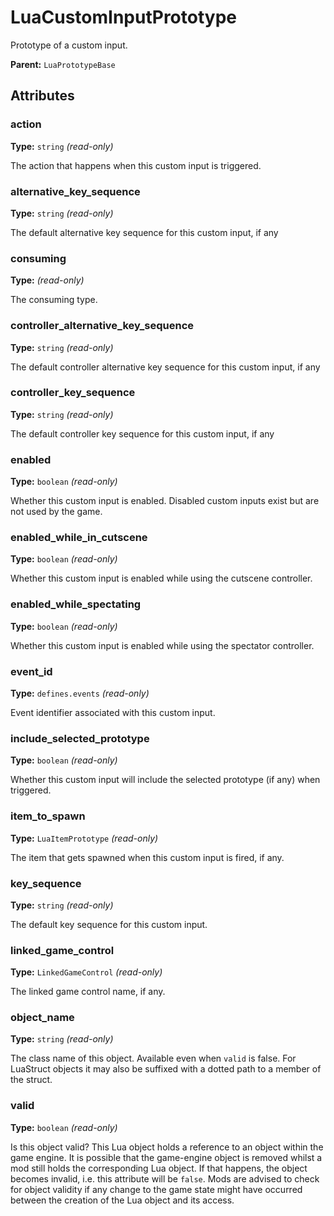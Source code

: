 # LuaCustomInputPrototype

Prototype of a custom input.

**Parent:** `LuaPrototypeBase`

## Attributes

### action

**Type:** `string` _(read-only)_

The action that happens when this custom input is triggered.

### alternative_key_sequence

**Type:** `string` _(read-only)_

The default alternative key sequence for this custom input, if any

### consuming

**Type:**  _(read-only)_

The consuming type.

### controller_alternative_key_sequence

**Type:** `string` _(read-only)_

The default controller alternative key sequence for this custom input, if any

### controller_key_sequence

**Type:** `string` _(read-only)_

The default controller key sequence for this custom input, if any

### enabled

**Type:** `boolean` _(read-only)_

Whether this custom input is enabled. Disabled custom inputs exist but are not used by the game.

### enabled_while_in_cutscene

**Type:** `boolean` _(read-only)_

Whether this custom input is enabled while using the cutscene controller.

### enabled_while_spectating

**Type:** `boolean` _(read-only)_

Whether this custom input is enabled while using the spectator controller.

### event_id

**Type:** `defines.events` _(read-only)_

Event identifier associated with this custom input.

### include_selected_prototype

**Type:** `boolean` _(read-only)_

Whether this custom input will include the selected prototype (if any) when triggered.

### item_to_spawn

**Type:** `LuaItemPrototype` _(read-only)_

The item that gets spawned when this custom input is fired, if any.

### key_sequence

**Type:** `string` _(read-only)_

The default key sequence for this custom input.

### linked_game_control

**Type:** `LinkedGameControl` _(read-only)_

The linked game control name, if any.

### object_name

**Type:** `string` _(read-only)_

The class name of this object. Available even when `valid` is false. For LuaStruct objects it may also be suffixed with a dotted path to a member of the struct.

### valid

**Type:** `boolean` _(read-only)_

Is this object valid? This Lua object holds a reference to an object within the game engine. It is possible that the game-engine object is removed whilst a mod still holds the corresponding Lua object. If that happens, the object becomes invalid, i.e. this attribute will be `false`. Mods are advised to check for object validity if any change to the game state might have occurred between the creation of the Lua object and its access.

